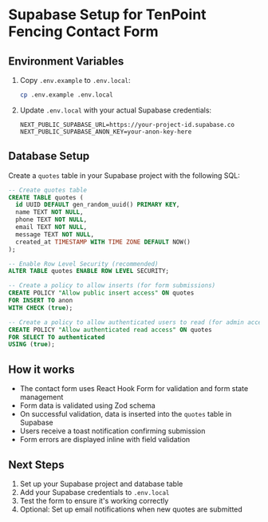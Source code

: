# Supabase Setup for TenPoint Fencing Contact Form

## Environment Variables

1. Copy `.env.example` to `.env.local`:
   ```bash
   cp .env.example .env.local
   ```

2. Update `.env.local` with your actual Supabase credentials:
   ```env
   NEXT_PUBLIC_SUPABASE_URL=https://your-project-id.supabase.co
   NEXT_PUBLIC_SUPABASE_ANON_KEY=your-anon-key-here
   ```

## Database Setup

Create a `quotes` table in your Supabase project with the following SQL:

```sql
-- Create quotes table
CREATE TABLE quotes (
  id UUID DEFAULT gen_random_uuid() PRIMARY KEY,
  name TEXT NOT NULL,
  phone TEXT NOT NULL,
  email TEXT NOT NULL,
  message TEXT NOT NULL,
  created_at TIMESTAMP WITH TIME ZONE DEFAULT NOW()
);

-- Enable Row Level Security (recommended)
ALTER TABLE quotes ENABLE ROW LEVEL SECURITY;

-- Create a policy to allow inserts (for form submissions)
CREATE POLICY "Allow public insert access" ON quotes
FOR INSERT TO anon
WITH CHECK (true);

-- Create a policy to allow authenticated users to read (for admin access)
CREATE POLICY "Allow authenticated read access" ON quotes
FOR SELECT TO authenticated
USING (true);
```

## How it works

- The contact form uses React Hook Form for validation and form state management
- Form data is validated using Zod schema
- On successful validation, data is inserted into the `quotes` table in Supabase
- Users receive a toast notification confirming submission
- Form errors are displayed inline with field validation

## Next Steps

1. Set up your Supabase project and database table
2. Add your Supabase credentials to `.env.local`
3. Test the form to ensure it's working correctly
4. Optional: Set up email notifications when new quotes are submitted
